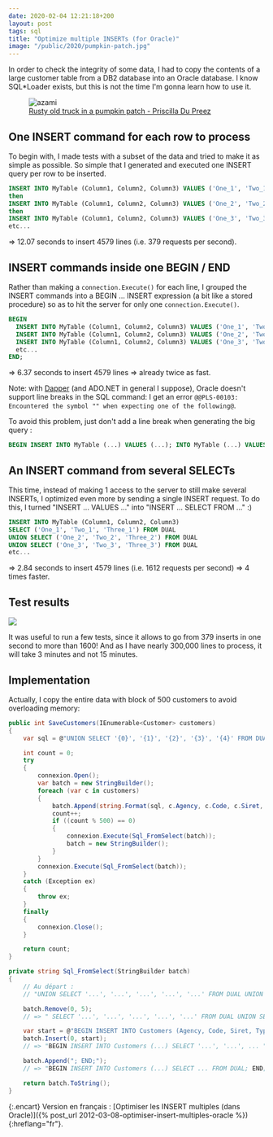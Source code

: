 ```yaml
---
date: 2020-02-04 12:21:18+200
layout: post
tags: sql
title: "Optimize multiple INSERTs (for Oracle)"
image: "/public/2020/pumpkin-patch.jpg"
---
```


In order to check the integrity of some data, I had to copy the contents of a large customer table from a DB2 database into an Oracle database. I know SQL*Loader exists, but this is not the time I'm gonna learn how to use it.

<figure>
  <img src="{{ page.image }}" alt="azami" />
  <figcaption>
    <a href="https://unsplash.com/photos/svIdk6Ai94w">Rusty old truck in a pumpkin patch - Priscilla Du Preez</a>
  </figcaption>
</figure>


## One INSERT command for each row to process

To begin with, I made tests with a subset of the data and tried to make it as simple as possible. So simple that I generated and executed one INSERT query per row to be inserted.

```sql
INSERT INTO MyTable (Column1, Column2, Column3) VALUES ('One_1', 'Two_1', 'Three_1');
then
INSERT INTO MyTable (Column1, Column2, Column3) VALUES ('One_2', 'Two_2', 'Three_2');
then
INSERT INTO MyTable (Column1, Column2, Column3) VALUES ('One_3', 'Two_3', 'Three_3');
etc...
```

=> 12.07 seconds to insert 4579 lines (i.e. 379 requests per second).


## INSERT commands inside one BEGIN / END

Rather than making a `connection.Execute()` for each line, I grouped the INSERT commands into a BEGIN ... INSERT expression (a bit like a stored procedure) so as to hit the server for only one `connection.Execute()`.


```sql
BEGIN
  INSERT INTO MyTable (Column1, Column2, Column3) VALUES ('One_1', 'Two_1', 'Three_1');
  INSERT INTO MyTable (Column1, Column2, Column3) VALUES ('One_2', 'Two_2', 'Three_2');
  INSERT INTO MyTable (Column1, Column2, Column3) VALUES ('One_3', 'Two_3', 'Three_3');
  etc...
END;
```

=> 6.37 seconds to insert 4579 lines => already twice as fast.

Note: with [Dapper](https://stackexchange.github.io/Dapper/) (and ADO.NET in general I suppose), Oracle doesn't support line breaks in the SQL command: I get an error `@@PLS-00103: Encountered the symbol "" when expecting one of the following@`.

To avoid this problem, just don't add a line break when generating the big query :

```sql
BEGIN INSERT INTO MyTable (...) VALUES (...); INTO MyTable (...) VALUES (...); ...; END;
```

## An INSERT command from several SELECTs

This time, instead of making 1 access to the server to still make several INSERTs, I optimized even more by sending a single INSERT request. To do this, I turned "INSERT ... VALUES ..." into "INSERT ... SELECT FROM ..." :)

```sql
INSERT INTO MyTable (Column1, Column2, Column3)
SELECT ('One_1', 'Two_1', 'Three_1') FROM DUAL
UNION SELECT ('One_2', 'Two_2', 'Three_2') FROM DUAL
UNION SELECT ('One_3', 'Two_3', 'Three_3') FROM DUAL
etc...
```

=> 2.84 seconds to insert 4579 lines (i.e. 1612 requests per second) => 4 times faster.


## Test results

![](/public/2012/tests-vitesse-insert.png)

It was useful to run a few tests, since it allows to go from 379 inserts in one second to more than 1600! And as I have nearly 300,000 lines to process, it will take 3 minutes and not 15 minutes.


## Implementation

Actually, I copy the entire data with block of 500 customers to avoid overloading memory:

```c#
public int SaveCustomers(IEnumerable<Customer> customers)
{
    var sql = @"UNION SELECT '{0}', '{1}', '{2}', '{3}', '{4}' FROM DUAL ";

    int count = 0;
    try
    {
        connexion.Open();
        var batch = new StringBuilder();
        foreach (var c in customers)
        {
            batch.Append(string.Format(sql, c.Agency, c.Code, c.Siret, c.Type));
            count++;
            if ((count % 500) == 0)
            {
                connexion.Execute(Sql_FromSelect(batch));
                batch = new StringBuilder();
            }
        }
        connexion.Execute(Sql_FromSelect(batch));
    }
    catch (Exception ex)
    {
        throw ex;
    }
    finally
    {
        connexion.Close();
    }

    return count;
}

private string Sql_FromSelect(StringBuilder batch)
{
    // Au départ :
    // "UNION SELECT '...', '...', '...', '...', '...' FROM DUAL UNION SELECT ... "

    batch.Remove(0, 5);
    // => " SELECT '...', '...', '...', '...', '...' FROM DUAL UNION SELECT ... "

    var start = @"BEGIN INSERT INTO Customers (Agency, Code, Siret, Type) ";
    batch.Insert(0, start);
    // => "BEGIN INSERT INTO Customers (...) SELECT '...', '...', ... "

    batch.Append("; END;");
    // => "BEGIN INSERT INTO Customers (...) SELECT ... FROM DUAL; END;"

    return batch.ToString();
}
```

{:.encart}
Version en français : [Optimiser les INSERT multiples (dans Oracle)]({% post_url 2012-03-08-optimiser-insert-multiples-oracle %}){:hreflang="fr"}.
